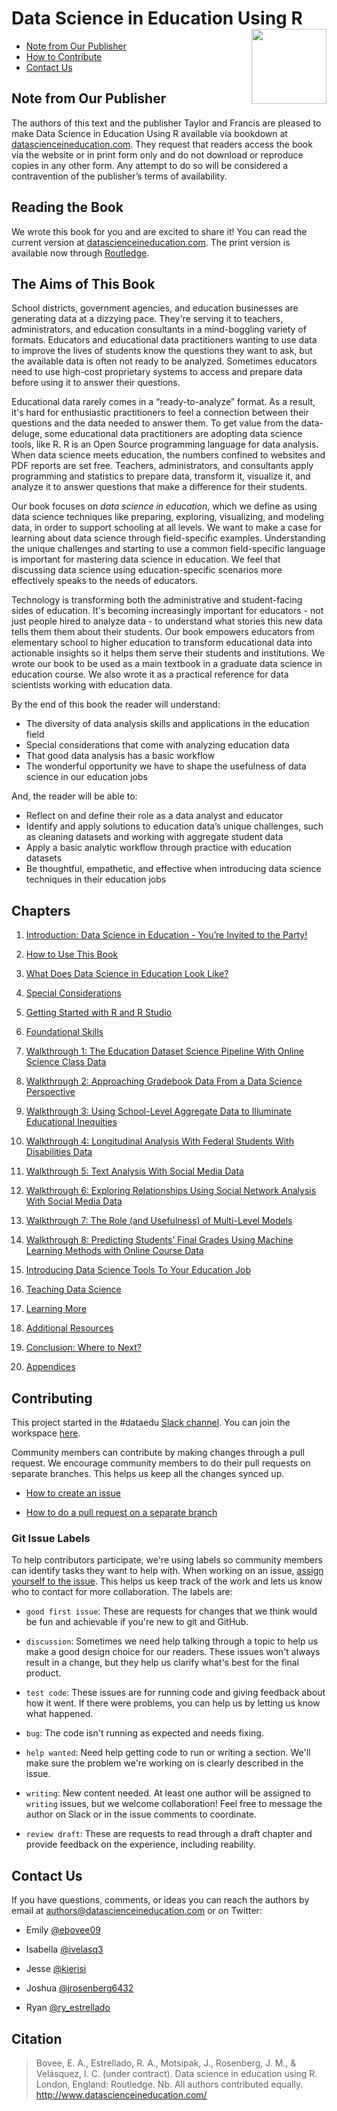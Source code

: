 # Data Science in Education Using R <img src='man/figures/logo.png' align="right" height="120" />

<!-- badges: start -->
<!-- badges: end -->
 
* [Note from Our Publisher](#Note-from-Our-Publisher)
* [How to Contribute](#Contributing)
* [Contact Us](#Contact-Us)

## Note from Our Publisher

The authors of this text and the publisher Taylor and Francis are pleased to make Data Science in Education Using R available via bookdown at [datascienceineducation.com](https://datascienceineducation.com). They request that readers access the book via the website or in print form only and do not download or reproduce copies in any other form. Any attempt to do so will be considered a contravention of the publisher’s terms of availability.

## Reading the Book

We wrote this book for you and are excited to share it! You can read the current version at [datascienceineducation.com](https://datascienceineducation.com). The print version is available now through [Routledge](https://www.routledge.com/Data-Science-in-Education-Using-R/Estrellado-Freer-Mostipak-Rosenberg-Velasquez/p/book/9780367422257). 

## The Aims of This Book

School districts, government agencies, and education businesses are generating data at a dizzying pace. They're serving it to teachers, administrators, and education consultants in a mind-boggling variety of formats. Educators and educational data practitioners wanting to use data to improve the lives of students know the questions they want to ask, but the available data is often not ready to be analyzed.  Sometimes educators need to use high-cost proprietary systems to access and prepare data before using it to answer their questions. 

Educational data rarely comes in a “ready-to-analyze” format. As a result, it's hard for enthusiastic practitioners to feel a connection between their questions and the data needed to answer them. To get value from the data-deluge, some educational data practitioners are adopting data science tools, like R. R is an Open Source programming language for data analysis. When data science meets education, the numbers confined to websites and PDF reports are set free. Teachers, administrators, and consultants apply programming and statistics to prepare data, transform it, visualize it, and analyze it to answer questions that make a difference for their students.

Our book focuses on *data science in education*, which we define as using data science techniques like preparing, exploring, visualizing, and modeling data, in order to support schooling at all levels. We want to make a case for learning about data science through field-specific examples. Understanding the unique challenges and starting to use a common field-specific language is important for mastering data science in education. We feel that discussing data science using education-specific scenarios more effectively speaks to the needs of educators.

Technology is transforming both the administrative and student-facing sides of education. It's becoming increasingly important for educators - not just people hired to analyze data - to understand what stories this new data tells them them about their students. Our book empowers educators from elementary school to higher education to transform educational data into actionable insights so it helps them serve their students and institutions. We wrote our book to be used as a main textbook in a graduate data science in education course. We also wrote it as a practical reference for data scientists working with education data.

By the end of this book the reader will understand:

* The diversity of data analysis skills and applications in the education field 
* Special considerations that come with analyzing education data
* That good data analysis has a basic workflow 
* The wonderful opportunity we have to shape the usefulness of data science in our education jobs

And, the reader will be able to:

* Reflect on and define their role as a data analyst and educator
* Identify and apply solutions to education data’s unique challenges, such as cleaning datasets and working with aggregate student data 
* Apply a basic analytic workflow through practice with education datasets
* Be thoughtful, empathetic, and effective when introducing data science techniques in their education jobs

## Chapters 

1. [Introduction: Data Science in Education - You’re Invited to the Party!](https://datascienceineducation.com/c01.html)

2. [How to Use This Book](https://datascienceineducation.com/c02.html)

3. [What Does Data Science in Education Look Like?](https://datascienceineducation.com/c03.html)

4. [Special Considerations](https://datascienceineducation.com/c04.html)

5. [Getting Started with R and R Studio](https://datascienceineducation.com/c05.html)

6. [Foundational Skills](https://datascienceineducation.com/c06.html)

7. [Walkthrough 1: The Education Dataset Science Pipeline With Online Science Class Data](https://datascienceineducation.com/c07.html)

8. [Walkthrough 2: Approaching Gradebook Data From a Data Science Perspective](https://datascienceineducation.com/c08.html)

9. [Walkthrough 3: Using School-Level Aggregate Data to Illuminate Educational Inequities](https://datascienceineducation.com/c09.html)

10. [Walkthrough 4: Longitudinal Analysis With Federal Students With Disabilities Data](https://datascienceineducation.com/c10.html)

11. [Walkthrough 5: Text Analysis With Social Media Data](https://datascienceineducation.com/c11.html)

12. [Walkthrough 6: Exploring Relationships Using Social Network Analysis With Social Media Data](https://datascienceineducation.com/c12.html)

13. [Walkthrough 7: The Role (and Usefulness) of Multi-Level Models](https://datascienceineducation.com/c13.html)

14. [Walkthrough 8: Predicting Students’ Final Grades Using Machine Learning Methods with Online Course Data](https://datascienceineducation.com/c14.html)

15. [Introducing Data Science Tools To Your Education Job](https://datascienceineducation.com/c15.html)

16. [Teaching Data Science](https://datascienceineducation.com/c16.html)

17. [Learning More](https://datascienceineducation.com/c17.html)

18. [Additional Resources](https://datascienceineducation.com/c18.html)

19. [Conclusion: Where to Next?](https://datascienceineducation.com/c19.html) 

20. [Appendices](https://datascienceineducation.com/c20.html) 

## Contributing

This project started in the #dataedu [Slack channel](https://dataedu.slack.com/). You can join the workspace [here](https://join.slack.com/t/dataedu/shared_invite/enQtNzQ3ODcwNzM0NDgwLTQzMTE1YjdiMTg0NWExYTljNTg5YzU1NjY4NGE3MjA0ODRiNGM5NGYyNzRmNDk5Yjk0OTYyYWU4Zjc0ZTgyYTg). 

Community members can contribute by making changes through a pull request. We encourage community members to do their pull requests on separate branches. This helps us keep all the changes synced up. 

 - [How to create an issue](https://help.github.com/en/github/managing-your-work-on-github/creating-an-issue) 

 - [How to do a pull request on a separate branch](https://help.github.com/en/github/collaborating-with-issues-and-pull-requests/creating-a-pull-request)

### Git Issue Labels

To help contributors participate, we're using labels so community members can identify tasks they want to help with. When working on an issue, [assign yourself to the issue](https://help.github.com/en/github/managing-your-work-on-github/assigning-issues-and-pull-requests-to-other-github-users). This helps us keep track of the work and lets us know who to contact for more collaboration. The labels are: 

 - `good first issue`: These are requests for changes that we think would be fun and achievable if you're new to git and GitHub. 

 - `discussion`: Sometimes we need help talking through a topic to help us make a good design choice for our readers. These issues won't always result in a change, but they help us clarify what's best for the final product. 

 - `test code`: These issues are for running code and giving feedback about how it went. If there were problems, you can help us by letting us know what happened. 

 - `bug`: The code isn't running as expected and needs fixing. 

 - `help wanted`: Need help getting code to run or writing a section. We'll make sure the problem we're working on is clearly described in the issue. 

 - `writing`: New content needed. At least one author will be assigned to `writing` issues, but we welcome collaboration! Feel free to message the author on Slack or in the issue comments to coordinate. 

 - `review draft`: These are requests to read through a draft chapter and provide feedback on the experience, including reability. 

## Contact Us 

If you have questions, comments, or ideas you can reach the authors by email at [authors@datascienceineducation.com](mailto:authors@datascienceineducation.com) or on Twitter: 

 - Emily [@ebovee09](https://twitter.com/ebovee09)  

 - Isabella [@ivelasq3](https://twitter.com/ivelasq3) 

 - Jesse [@kierisi](https://twitter.com/kierisi) 

 - Joshua [@jrosenberg6432](https://twitter.com/jrosenberg6432) 

 - Ryan [@ry_estrellado](https://twitter.com/ry_estrellado) 
 
 ## Citation
 
> Bovee, E. A., Estrellado, R. A., Motsipak, J., Rosenberg, J. M., & Velásquez, I. C. (under contract). Data science in education using R. London, England: Routledge. Nb. All authors contributed equally. http://www.datascienceineducation.com/
